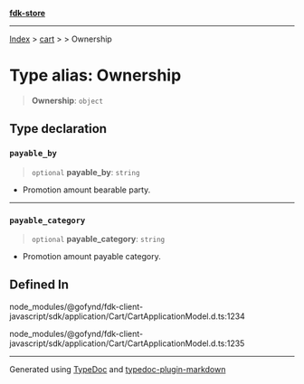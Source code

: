 [**fdk-store**](../../../README.md)
***

[Index](../../../API.md) > [cart](../../README.md) > [<internal>](../README.md) > Ownership

# Type alias: Ownership

> **Ownership**: `object`

## Type declaration

### `payable_by`

> `optional` **payable\_by**: `string`

- Promotion amount bearable party.

***

### `payable_category`

> `optional` **payable\_category**: `string`

- Promotion amount payable category.

## Defined In

node\_modules/@gofynd/fdk-client-javascript/sdk/application/Cart/CartApplicationModel.d.ts:1234

node\_modules/@gofynd/fdk-client-javascript/sdk/application/Cart/CartApplicationModel.d.ts:1235

***
Generated using [TypeDoc](https://typedoc.org/) and [typedoc-plugin-markdown](https://www.npmjs.com/package/typedoc-plugin-markdown)
